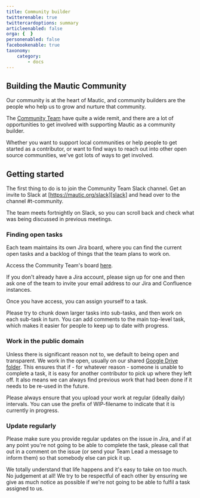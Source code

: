 ```yaml
---
title: Community builder
twitterenable: true
twittercardoptions: summary
articleenabled: false
orga: {  }
personenabled: false
facebookenable: true
taxonomy:
    category:
        - docs
---
```

## Building the Mautic Community

Our community is at the heart of Mautic, and community builders are the people who help us to grow and nurture that community.  

The [Community Team][community-team] have quite a wide remit, and there are a lot of opportunities to get involved with supporting Mautic as a community builder.  

Whether you want to support local communities or help people to get started as a contributor, or want to find ways to reach out into other open source communities, we've got lots of ways to get involved.

## Getting started

The first thing to do is to join the Community Team Slack channel. Get an invite to Slack at [https://mautic.org/slack][slack] and head over to the channel #t-community.

The team meets fortnightly on Slack, so you can scroll back and check what was being discussed in previous meetings.

### Finding open tasks

Each team maintains its own Jira board, where you can find the current open tasks and a backlog of things that the team plans to work on.

Access the Community Team's board [here][community-jira].

If you don't already have a Jira account, please sign up for one and then ask one of the team to invite your email address to our Jira and Confluence instances.

Once you have access, you can assign yourself to a task.

Please try to chunk down larger tasks into sub-tasks, and then work on each sub-task in turn. You can add comments to the main top-level task, which makes it easier for people to keep up to date with progress.

### Work in the public domain

Unless there is significant reason not to, we default to being open and transparent.  We work in the open, usually on our shared [Google Drive folder][gdrive].  This ensures that if - for whatever reason - someone is unable to complete a task, it is easy for another contributor to pick up where they left off.  It also means we can always find previous work that had been done if it needs to be re-used in the future.

Please always ensure that you upload your work at regular (ideally daily) intervals. You can use the prefix of WIP-filename to indicate that it is currently in progress.

### Update regularly

Please make sure you provide regular updates on the issue in Jira, and if at any point you're not going to be able to complete the task, please call that out in a comment on the issue (or send your Team Lead a message to inform them) so that somebody else can pick it up. 

We totally understand that life happens and it's easy to take on too much. No judgement at all! We try to be respectful of each other by ensuring we give as much notice as possible if we're not going to be able to fulfil a task assigned to us.

[community-team]: </community-team>
[slack]: <https://mautic.org/slack>
[community-jira]: <https://mautic.atlassian.net/browse/TCOMM>
[gdrive]: <https://drive.google.com/drive/folders/1OrwJXmDrrlWK3f9nxRuru0YjS7-W-1-e?usp=sharing>
